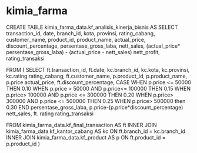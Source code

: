# kimia_farma

CREATE TABLE kimia_farma_data.kf_analisis_kinerja_bisnis AS
SELECT transaction_id, date, branch_id, kota, provinsi, rating_cabang, customer_name, product_id, product_name, actual_price, discount_percentage, persentase_gross_laba, nett_sales,
(actual_price* persentase_gross_laba) - (actual_price - nett_sales) nett_profit, rating_transaksi

FROM (
SELECT ft.transaction_id, ft.date, kc.branch_id, kc.kota, kc.provinsi, kc.rating rating_cabang, ft.customer_name, p.product_id, p.product_name, p.price actual_price, ft.discount_percentage,
CASE
WHEN p.price <= 50000 THEN 0.10
WHEN p.price > 50000 AND p.price<= 100000 THEN 0.15 WHEN p.price> 100000 AND p.price <= 300000 THEN 0.20
WHEN p.price> 300000 AND p.price <= 500000 THEN 0.25
WHEN p.price> 500000 then 0.30
END persentase_gross_laba,
p.price-(p.price*discount_percentage) nett_sales, ft. rating rating_transaksi

FROM kimia_farma_data.kf_final_transaction AS ft
INNER JOIN kimia_farma_data.kf_kantor_cabang AS kc
ON ft.branch_id = kc.branch_id
INNER JOIN kimia_farma_data.kf_product AS p
ON ft.product_id = p.product_id
)
